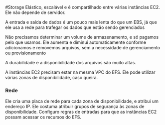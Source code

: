 #Storage 
Elástico, escalável e é compartilhado entre várias instâncias EC2. Ele não depende de servidor. 

A entrada e saída de dados é um pouco mais lenta do que um EBS, já que ele usa a rede para trafegar os dados que estão sendo gerenciados

Não precisamos determinar um volume de armazenamento, e só pagamos pelo que usamos.  Ele aumenta e diminui automaticamente conforme adicionamos e removemos arquivos, sem a necessidade de gerenciamento ou provisionamento

A durabilidade e a disponibilidade dos arquivos são muito altas.

A instâncias EC2 precisam estar na mesma VPC do EFS. Ele pode utilizar várias zonas de disponibilidade, caso queira.

### Rede
Ele cria uma placa de rede para cada zona de disponibilidade, e atribui um endereço IP. Ele costuma atribuir grupos de segurança às zonas de disponibilidade. 
Configuro regras de entradas para que as instâncias EC2 possam acessar os recursos do EFS. 